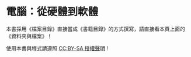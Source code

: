 # 電腦：從硬體到軟體

本書採用《檔案目錄》直接當成《書籍目錄》的方式撰寫，請直接看本頁上面的《資料夾與檔案》！

使用本書與程式請遵照 [CC:BY-SA 授權聲明](LICENSE.md) !
